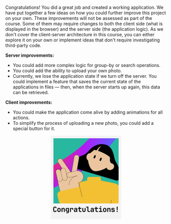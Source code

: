 Congratulations! You did a great job and created a working application.
We have put together a few ideas on how you could further improve this project on your own.
These improvements will not be assessed as part of the course.
Some of them may require changes to both the client side (what is displayed in the browser)
and the server side (the application logic).
As we don't cover the client-server architecture in this course,
you can either explore it on your own or implement ideas that don't require investigating third-party code.

**Server improvements:**

- You could add more complex logic for group-by or search operations.
- You could add the ability to upload your own photo.
- Currently, we lose the application state if we turn off the server.
  You could implement a feature that saves the current state of the applications in files —
  then, when the server starts up again, this data can be retrieved.


**Client improvements:**

- You could make the application come alive by adding animations for all actions.
- To simplify the process of uploading a new photo, you could add a special button for it.

<p align="center">
    <img src="../../utils/src/main/resources/images/old/school/finish.svg" alt="Possible improvments" width="220"/>
</p>